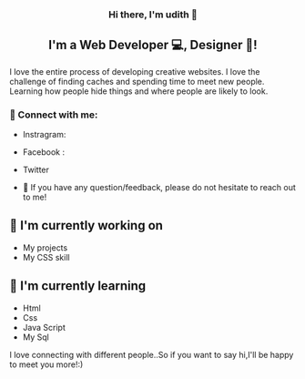 
<p align="center">
 

<h3 align="center">
Hi there, I'm udith  👋
</h3>

<h2 align="center">
I'm a  Web Developer 💻,  Designer 🎨!
</h2> 

I love the entire process of developing creative websites. I love the challenge of finding caches and spending time to meet new people. Learning how people hide things and where people are likely to look.

### 🤝 Connect with me:
- Instragram: 
- Facebook  :
- Twitter



- 💬 If you have any question/feedback, please do not hesitate to reach out to me!

## 🔭 I'm currently working on

- My projects
- My CSS skill


## 🌱 I'm currently learning

- Html
- Css
- Java Script
- My Sql 


<p> I love connecting with different people..So if you want to say hi,I'll be happy to meet you more!:)</p>

